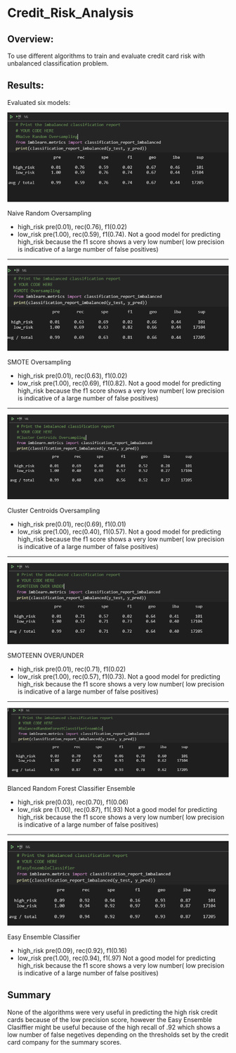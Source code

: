 # Credit_Risk_Analysis
## Overview:
To use different algorithms to train and evaluate credit card risk with unbalanced classification problem.

## Results:
Evaluated six models:

![](images/NROver.PNG)

Naive Random Oversampling
* high_risk pre(0.01), rec(0.76), f1(0.02)
* low_risk pre(1.00), rec(0.59), f1(0.74). 
Not a good model for predicting high_risk because the f1 score shows a very low number( low precision is indicative of a large number of false positives)

_____________________________________________________________________________________________________________

![](images/SMOversampling.PNG)

SMOTE Oversampling
* high_risk pre(0.01), rec(0.63), f1(0.02)
* low_risk pre(1.00), rec(0.69), f1(0.82). 
Not a good model for predicting high_risk because the f1 score shows a very low number( low precision is indicative of a large number of false positives)


_____________________________________________________________________________________________________________

![](images/CSUndersampling.PNG)

Cluster Centroids Oversampling
* high_risk pre(0.01), rec(0.69), f1(0.01)
* low_risk pre(1.00), rec(0.40), f1(0.57).
Not a good model for predicting high_risk because the f1 score shows a very low number( low precision is indicative of a large number of false positives)

_____________________________________________________________________________________________________________

![](images/SMOTEENNOVERUNDER.PNG)

SMOTEENN OVER/UNDER
* high_risk pre(0.01), rec(0.71), f1(0.02)
* low_risk pre(1.00), rec(0.57), f1(0.73).
Not a good model for predicting high_risk because the f1 score shows a very low number( low precision is indicative of a large number of false positives)


_____________________________________________________________________________________________________________

![](images/BRFCEnsemble.PNG)

Blanced Random Forest Classifier Ensemble
* high_risk pre(0.03), rec(0.70), f1(0.06)
* low_risk pre (1.00), rec(0.87), f1(.93)
Not a good model for predicting high_risk because the f1 score shows a very low number( low precision is indicative of a large number of false positives)

_____________________________________________________________________________________________________________

![](images/EasyEnsembleCl.PNG)

Easy Ensemble Classifier
* high_risk pre(0.09), rec(0.92), f1(0.16)
* low_risk pre(1.00), rec(0.94), f1(.97)
Not a good model for predicting high_risk because the f1 score shows a very low number( low precision is indicative of a large number of false positives)


## Summary
None of the algorithms were very useful in predicting the high risk credit cards because of the low precision score, however the Easy Ensemble Clasiffier might be useful  because of the high recall of .92 which shows a low number of false negetives depending on the thresholds set by the credit card company for the summary scores. 
